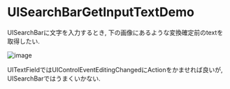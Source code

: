 UISearchBarGetInputTextDemo
===========================

UISearchBarに文字を入力するとき, 下の画像にあるような変換確定前のtextを取得したい.

![image](https://f.cloud.github.com/assets/291175/465968/6c01ec38-b64b-11e2-8391-eb4123f5a66b.png)

UITextFieldではUIControlEventEditingChangedにActionをかませれば良いが, UISearchBarではうまくいかない.
